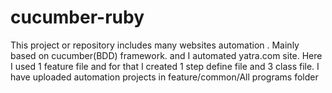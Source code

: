 # cucumber-ruby
This project or repository includes many websites automation . Mainly based on cucumber(BDD) framework. and I automated yatra.com site. Here I used 1 feature file and for that I created 1 step define file and 3 class file.
I have uploaded automation projects in feature/common/All programs folder
